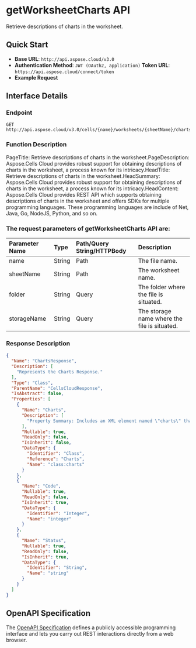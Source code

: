 # **getWorksheetCharts API**

Retrieve descriptions of charts in the worksheet. 

## **Quick Start**

- **Base URL**: `http://api.aspose.cloud/v3.0`
- **Authentication Method**: `JWT (OAuth2, application)`  **Token URL**: `https://api.aspose.cloud/connect/token`
- **Example Request** 
<script src="https://gist.github.com/aspose-cells-cloud-gists/8a5b324fdf3e574dbd747c1a1e24b05d.js?file=Example30_GetWorksheetCharts.cs"></script>

## **Interface Details**

### **Endpoint** 

```
GET http://api.aspose.cloud/v3.0/cells/{name}/worksheets/{sheetName}/charts
```

### **Function Description**
PageTitle: Retrieve descriptions of charts in the worksheet.PageDescription: Aspose.Cells Cloud provides robust support for obtaining descriptions of charts in the worksheet, a process known for its intricacy.HeadTitle: Retrieve descriptions of charts in the worksheet.HeadSummary: Aspose.Cells Cloud provides robust support for obtaining descriptions of charts in the worksheet, a process known for its intricacy.HeadContent: Aspose.Cells Cloud provides REST API which supports obtaining descriptions of charts in the worksheet and offers SDKs for multiple programming languages. These programming languages are include of Net, Java, Go, NodeJS, Python, and so on.

### The request parameters of **getWorksheetCharts** API are: 

| Parameter Name | Type | Path/Query String/HTTPBody | Description | 
| :- | :- | :- |:- | 
|name|String|Path|The file name.|
|sheetName|String|Path|The worksheet name.|
|folder|String|Query|The folder where the file is situated.|
|storageName|String|Query|The storage name where the file is situated.|


### **Response Description**
```json
{
  "Name": "ChartsResponse",
  "Description": [
    "Represents the Charts Response."
  ],
  "Type": "Class",
  "ParentName": "CellsCloudResponse",
  "IsAbstract": false,
  "Properties": [
    {
      "Name": "Charts",
      "Description": [
        "Property Summary: Includes an XML element named \"charts\" that contains a property of type Charts.Charts."
      ],
      "Nullable": true,
      "ReadOnly": false,
      "IsInherit": false,
      "DataType": {
        "Identifier": "Class",
        "Reference": "Charts",
        "Name": "class:charts"
      }
    },
    {
      "Name": "Code",
      "Nullable": true,
      "ReadOnly": false,
      "IsInherit": true,
      "DataType": {
        "Identifier": "Integer",
        "Name": "integer"
      }
    },
    {
      "Name": "Status",
      "Nullable": true,
      "ReadOnly": false,
      "IsInherit": true,
      "DataType": {
        "Identifier": "String",
        "Name": "string"
      }
    }
  ]
}
```

## OpenAPI Specification

The [OpenAPI Specification](https://reference.aspose.cloud/cells/#/ChartsController/GetWorksheetCharts) defines a publicly accessible programming interface and lets you carry out REST interactions directly from a web browser.

